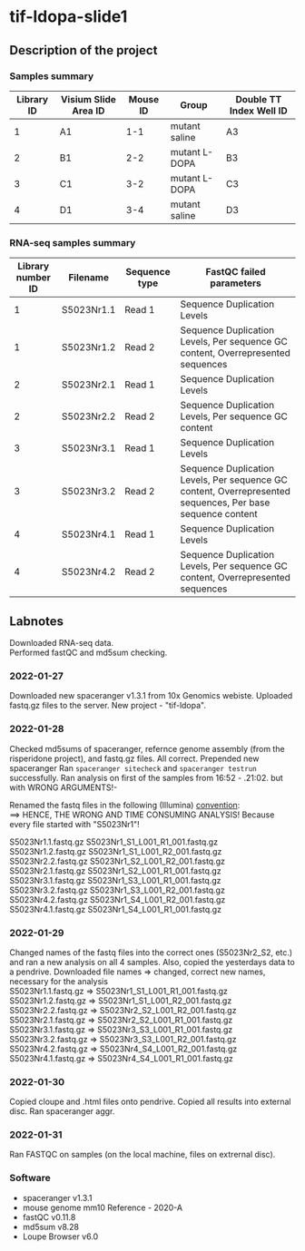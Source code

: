 # tif-ldopa-slide1

<h2>Description of the project</h2>


### Samples summary

|Library ID| Visium Slide Area ID | Mouse ID | Group | Double TT Index Well ID|
|---------| -------------------- | -------- | ------| -----------------------|
|1| A1                   | 1-1      | mutant saline | A3 |
|2|B1| 2-2 | mutant L-DOPA | B3|
|3|C1| 3-2 | mutant L-DOPA  | C3|
|4|D1| 3-4 | mutant saline  | D3 |

### RNA-seq samples summary 
|Library number ID|Filename|Sequence type|FastQC failed parameters|
|---|---|---|---|
|1|S5023Nr1.1|Read 1|Sequence Duplication Levels|
|1|S5023Nr1.2|Read 2|Sequence Duplication Levels, Per sequence GC content, Overrepresented sequences|
|2|S5023Nr2.1|Read 1|Sequence Duplication Levels|
|2|S5023Nr2.2|Read 2|Sequence Duplication Levels, Per sequence GC content|
|3|S5023Nr3.1|Read 1|Sequence Duplication Levels|
|3|S5023Nr3.2|Read 2|Sequence Duplication Levels, Per sequence GC content, Overrepresented sequences, Per base sequence content|
|4|S5023Nr4.1|Read 1|Sequence Duplication Levels|
|4|S5023Nr4.2|Read 2|Sequence Duplication Levels, Per sequence GC content, Overrepresented sequences|

<h2>Labnotes</h2>
Downloaded RNA-seq data. <br />
Performed fastQC and md5sum checking.<br />

### 2022-01-27
Downloaded new spaceranger v1.3.1  from 10x Genomics webiste. Uploaded fastq.gz files to the server. New project - "tif-ldopa". <br />

### 2022-01-28
Checked md5sums of spaceranger, refernce genome assembly (from the risperidone project), and fastq.gz files. All correct. Prepended new spaceranger Ran `spaceranger sitecheck` and `spaceranger testrun` successfully. Ran analysis on first of the samples from 16:52 - .21:02. but with WRONG ARGUMENTS!- <br />

Renamed the fastq files in the following (Illumina) [convention](https://support.illumina.com/help/BaseSpace_OLH_009008/Content/Source/Informatics/BS/NamingConvention_FASTQ-files-swBS.htm): <br /> ==> HENCE, THE WRONG AND TIME CONSUMING ANALYSIS! Because every file started with "S5023Nr1"!

S5023Nr1.1.fastq.gz S5023Nr1_S1_L001_R1_001.fastq.gz <br />
S5023Nr1.2.fastq.gz S5023Nr1_S1_L001_R2_001.fastq.gz <br />
S5023Nr2.2.fastq.gz S5023Nr1_S2_L001_R2_001.fastq.gz <br />
S5023Nr2.1.fastq.gz S5023Nr1_S2_L001_R1_001.fastq.gz <br />
S5023Nr3.1.fastq.gz S5023Nr1_S3_L001_R1_001.fastq.gz <br />
S5023Nr3.2.fastq.gz S5023Nr1_S3_L001_R2_001.fastq.gz <br />
S5023Nr4.2.fastq.gz S5023Nr1_S4_L001_R2_001.fastq.gz <br />
S5023Nr4.1.fastq.gz S5023Nr1_S4_L001_R1_001.fastq.gz <br />

### 2022-01-29
Changed names of the fastq files into the correct ones (S5023Nr2_S2, etc.) and ran a new analysis on all 4 samples. Also, copied the yesterdays data to a pendrive.
Downloaded file names => changed, correct new names, necessary for the analysis <br />
S5023Nr1.1.fastq.gz => S5023Nr1_S1_L001_R1_001.fastq.gz <br />
S5023Nr1.2.fastq.gz => S5023Nr1_S1_L001_R2_001.fastq.gz <br />
S5023Nr2.2.fastq.gz => S5023Nr2_S2_L001_R2_001.fastq.gz <br />
S5023Nr2.1.fastq.gz => S5023Nr2_S2_L001_R1_001.fastq.gz <br />
S5023Nr3.1.fastq.gz => S5023Nr3_S3_L001_R1_001.fastq.gz <br />
S5023Nr3.2.fastq.gz => S5023Nr3_S3_L001_R2_001.fastq.gz <br />
S5023Nr4.2.fastq.gz => S5023Nr4_S4_L001_R2_001.fastq.gz <br />
S5023Nr4.1.fastq.gz => S5023Nr4_S4_L001_R1_001.fastq.gz <br />

### 2022-01-30
Copied cloupe and .html files onto pendrive. Copied all results into external disc. Ran spaceranger aggr.

### 2022-01-31
Ran FASTQC on samples (on the local machine, files on extrernal disc).

### Software 
* spaceranger v1.3.1
* mouse genome mm10 Reference - 2020-A 
* fastQC v0.11.8
* md5sum v8.28
* Loupe Browser v6.0


